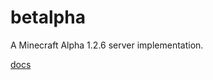 # betalpha

A Minecraft Alpha 1.2.6 server implementation.

[docs](http://web.archive.org/web/20190103160523/https://wiki.vg/index.php?title=Protocol&oldid=167#Block_Change_.280x35.29)